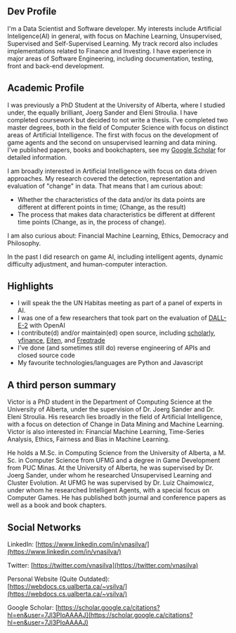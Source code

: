 ## Dev Profile

I'm a Data Scientist and Software developer. My interests include Artificial Inteligence(AI) in general, with focus on Machine Learning, Unsupervised, Supervised and Self-Supervised Learning. My track record also includes implementations related to Finance and Investing. I have experience in major areas of Software Engineering, including documentation, testing, front and back-end development.

## Academic Profile

I was previously a PhD Student at the University of Alberta, where I studied under, the equally brilliant, Joerg Sander and Eleni Stroulia. I have completed coursework but decided to not write a thesis. I've completed two master degrees, both in the field of Computer Science with focus on distinct areas of Artificial Intelligence. The first with focus on the development of game agents and the second on unsupervised learning and data mining. I've published papers, books and bookchapters, see my [Google Scholar](https://scholar.google.com/citations?user=7Jl3PIoAAAAJ) for detailed information.

I am broadly interested in Artificial Intelligence with focus on data driven approaches. My research covered the detection, representation and evaluation of "change" in data. That means that I am curious about:

- Whether the characteristics of the data and/or its data points are different at different points in time; (Change, as the result)
- The process that makes data characteristics be different at different time points (Change, as in, the process of change).

I am also curious about: Financial Machine Learning, Ethics, Democracy and Philosophy.

In the past I did research on game AI, including intelligent agents, dynamic difficulty adjustment, and human-computer interaction.

## Highlights

- I will speak the the UN Habitas meeting as part of a panel of experts in AI.
- I was one of a few researchers that took part on the evaluation of [DALL-E-2](https://github.com/openai/dalle-2-preview/blob/main/system-card.md) with OpenAI 
- I contribute(d) and/or maintain(ed) open source, including [scholarly](https://github.com/scholarly-python-package/scholarly), [yfinance](https://github.com/ranaroussi/yfinance), [Eiten](https://github.com/tradytics/eiten), and [Freqtrade](https://github.com/freqtrade/freqtrade)
- I've done (and sometimes still do) reverse engineering of APIs and closed source code
- My favourite technologies/languages are Python and Javascript

## A third person summary

Victor is a PhD student in the Department of Computing Science at the University of Alberta, under the supervision of Dr. Joerg Sander and Dr. Eleni Stroulia. His research lies broadly in the field of Artificial Intelligence, with a focus on detection of Change in Data Mining and Machine Learning. Victor  is also interested in: Financial Machine Learning, Time-Series Analysis, Ethics, Fairness and Bias in Machine Learning.

He holds a M.Sc. in Computing Science from the University of Alberta, a M. Sc. in Computer Science from UFMG and a degree in Game Development from PUC Minas. At the University of Alberta, he was supervised by Dr. Joerg Sander, under whom he researched Unsupervised Learning and Cluster Evolution. At UFMG he was supervised by Dr. Luiz Chaimowicz, under whom he researched Intelligent Agents, with a special focus on Computer Games. He has published both journal and conference papers as well as a book and book chapters.

## Social Networks

LinkedIn: [https://www.linkedin.com/in/vnasilva/](https://www.linkedin.com/in/vnasilva/)

Twitter: [https://twitter.com/vnasilva](https://twitter.com/vnasilva)

Personal Website (Quite Outdated): [https://webdocs.cs.ualberta.ca/~vsilva/](https://webdocs.cs.ualberta.ca/~vsilva/)

Google Scholar: [https://scholar.google.ca/citations?hl=en&user=7Jl3PIoAAAAJ](https://scholar.google.ca/citations?hl=en&user=7Jl3PIoAAAAJ)
